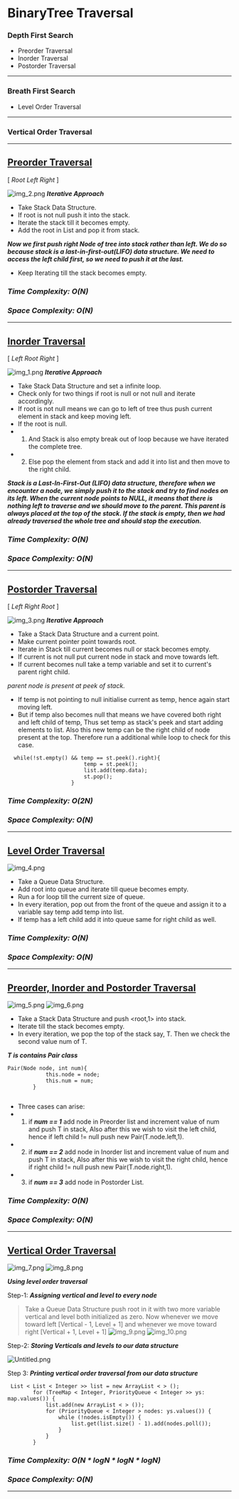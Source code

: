 # BinaryTree Traversal
### Depth First Search
* Preorder Traversal
* Inorder Traversal
* Postorder Traversal
---
### Breath First Search
* Level Order Traversal
---
### Vertical Order Traversal

---
## [Preorder Traversal](https://github.com/ivasuy/Striver-a2z-Sheet/blob/master/src/binaryTree/Traversal/Preorder.java) 
[ *Root Left Right* ]

![img_2.png](img_2.png)
***Iterative Approach***
* Take Stack Data Structure.
* If root is not null push it into the stack.
* Iterate the stack till it becomes empty.
* Add the root in List and pop it from stack.

***Now we first push right Node of tree into stack rather than left. We do so because stack is a last-in-first-out(LIFO) data structure. We need to access the left child first, so we need to push it at the last.***

* Keep Iterating till the stack becomes empty.

### ***Time Complexity: O(N)***
### ***Space Complexity: O(N)***

---
## [Inorder Traversal](https://github.com/ivasuy/Striver-a2z-Sheet/blob/master/src/binaryTree/Traversal/Inorder.java)
[ *Left Root Right* ]

![img_1.png](img_1.png)
***Iterative Approach***
* Take Stack Data Structure and set a infinite loop.
* Check only for two things if root is null or not null and iterate accordingly.
* If root is not null means we can go to left of tree thus push current element in stack and keep moving left.
* If the root is null.
*  1. And Stack is also empty break out of loop because we have iterated the complete tree.
*  2. Else pop the element from stack and add it into list and then move to the right child.

***Stack is a Last-In-First-Out (LIFO) data structure, therefore when we encounter a node, we simply push it to the stack and try to find nodes on its left. When the current node points to NULL, it means that there is nothing left to traverse and we should move to the parent. This parent is always placed at the top of the stack. If the stack is empty, then we had already traversed the whole tree and should stop the execution.***

### ***Time Complexity: O(N)***
### ***Space Complexity: O(N)***

---

## [Postorder Traversal](https://github.com/ivasuy/Striver-a2z-Sheet/blob/master/src/binaryTree/Traversal/Postorder.java)
[ *Left Right Root* ]

![img_3.png](img_3.png)
***Iterative Approach***
* Take a Stack Data Structure and a current point.
* Make current pointer point towards root.
* Iterate in Stack till current becomes null or stack becomes empty.
* If current is not null put current node in stack and move towards left.
* If current becomes null take a temp variable and set it to current's parent right child.

*parent node is present at peek of stack.*
* If temp is not pointing to null initialise current as temp, hence again start moving left.
* But if temp also becomes null that means we have covered both right and left child of temp, Thus set temp as stack's peek and start adding elements to list. Also this new temp can be the right child of node present at the top. Therefore run a additional while loop to check for this case.
```
  while(!st.empty() && temp == st.peek().right){
                        temp = st.peek();
                        list.add(temp.data);
                        st.pop();
                    }
```

### ***Time Complexity: O(2N)***
### ***Space Complexity: O(N)***

---
## [Level Order Traversal](https://github.com/ivasuy/Striver-a2z-Sheet/blob/master/src/binaryTree/Traversal/Levelorder.java)
![img_4.png](img_4.png)

* Take a Queue Data Structure.
* Add root into queue and iterate till queue becomes empty.
* Run a for loop till the current size of queue.
* In every iteration, pop out from the front of the queue and assign it to a variable say temp add temp into list.
* If temp has a left child add it into queue same for right child as well.

### ***Time Complexity: O(N)***
### ***Space Complexity: O(N)***

---
## [Preorder, Inorder and Postorder Traversal](https://github.com/ivasuy/Striver-a2z-Sheet/blob/master/src/binaryTree/Traversal/Preorder_Inorder_Postorder.java)
![img_5.png](img_5.png)
![img_6.png](img_6.png)

* Take a Stack Data Structure and push <root,1> into stack.
* Iterate till the stack becomes empty.
* In every iteration, we pop the top of the stack say, T. Then we check the second value num of T.

***T is contains Pair class***
```
Pair(Node node, int num){
            this.node = node;
            this.num = num;
        }
 
```
* Three cases can arise:
* 1. if ***num == 1*** add node in Preorder list and increment value of num and push T in stack, Also after this we wish to visit the left child, hence if left child != null push new Pair(T.node.left,1).
* 2. if ***num == 2*** add node in Inorder list and increment value of num and push T in stack, Also after this we wish to visit the right child, hence if right child != null push new Pair(T.node.right,1).
* 3. if ***num == 3*** add node in Postorder List.

### ***Time Complexity: O(N)***
### ***Space Complexity: O(N)***

---
## [Vertical Order Traversal](https://github.com/ivasuy/Striver-a2z-Sheet/blob/master/src/binaryTree/Traversal/Verticalorder.java)
![img_7.png](img_7.png)
![img_8.png](img_8.png)

***Using level order traversal***

Step-1: ***Assigning vertical and level to every node***
>Take a Queue Data Structure push root in it with two more variable vertical and level both initialized as zero. Now whenever we move toward left [Vertical - 1, Level + 1] and whenever we move toward right [Vertical + 1, Level + 1]
![img_9.png](img_9.png)
![img_10.png](img_10.png)

Step-2: ***Storing Verticals and levels to our data structure***

![Untitled.png](..%2F..%2F..%2F..%2F..%2FDocuments%2FUntitled.png)

Step 3: ***Printing vertical order traversal from our data structure***
```
 List < List < Integer >> list = new ArrayList < > ();
        for (TreeMap < Integer, PriorityQueue < Integer >> ys: map.values()) {
            list.add(new ArrayList < > ());
            for (PriorityQueue < Integer > nodes: ys.values()) {
                while (!nodes.isEmpty()) {
                    list.get(list.size() - 1).add(nodes.poll());
                }
            }
        }
```

### ***Time Complexity: O(N * logN * logN * logN)***
### ***Space Complexity: O(N)***

---

